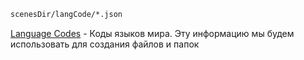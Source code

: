 

```bash
scenesDir/langCode/*.json


```

[Language Codes](https://msdn.microsoft.com/en-us/library/ms533052(v=vs.85).aspx) - Коды языков мира. Эту информацию мы будем использовать для создания
 файлов и папок